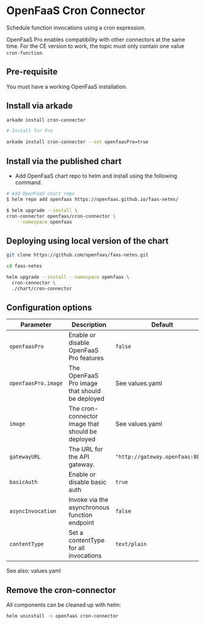 # OpenFaaS Cron Connector

Schedule function invocations using a cron expression.

OpenFaaS Pro enables compatibility with other connectors at the same time. For the CE version to work, the topic must only contain one value `cron-function`.

## Pre-requisite

You must have a working OpenFaaS installation.

## Install via arkade

```bash
arkade install cron-connector

# Install for Pro

arkade install cron-connector --set openfaasPro=true
```

## Install via the published chart

- Add OpenFaaS chart repo to helm and install using the following command.

```bash
# Add OpenFaaS chart repo
$ helm repo add openfaas https://openfaas.github.io/faas-netes/

$ helm upgrade --install \
cron-connector openfaas/cron-connector \
    --namespace openfaas
```

## Deploying using local version of the chart

```bash
git clone https://github.com/openfaas/faas-netes.git

cd faas-netes

helm upgrade --install --namespace openfaas \
  cron-connector \
  ./chart/cron-connector
```

## Configuration options

| Parameter          | Description                                      | Default                                  |
|--------------------|--------------------------------------------------|------------------------------------------|
| `openfaasPro`      | Enable or disable OpenFaaS Pro features          | `false`                                  |
| `openfaasPro.image` | The OpenFaaS Pro image that should be deployed | See values.yaml  |
| `image`            | The cron-connector image that should be deployed | See values.yaml  |
| `gatewayURL`       | The URL for the API gateway.                     | `"http://gateway.openfaas:8080"`         |
| `basicAuth`        | Enable or disable basic auth                     | `true`                                   |
| `asyncInvocation`  | Invoke via the asynchronous function endpoint    | `false`                                  |
| `contentType`      | Set a contentType for all invocations            | `text/plain`                             |

See also: values.yaml

## Remove the cron-connector

All components can be cleaned up with helm:

```bash
helm uninstall -n openfaas cron-connector
```
